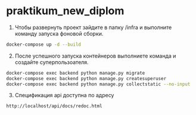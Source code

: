 # praktikum_new_diplom


1. Чтобы развернуть проект зайдите в папку /infra и выполните команду запуска фоновой сборки.
```bash
docker-compose up -d --build
```
2. После успешного запуска контейнеров выполниете команда и создайте суперпользоателя.
```bash
docker-compose exec backend python manage.py migrate 
docker-compose exec backend python manage.py createsuperuser 
docker-compose exec backend python manage.py collectstatic --no-input
```
3. Спецификация api доступна по адресу
```http
http://localhost/api/docs/redoc.html
```





